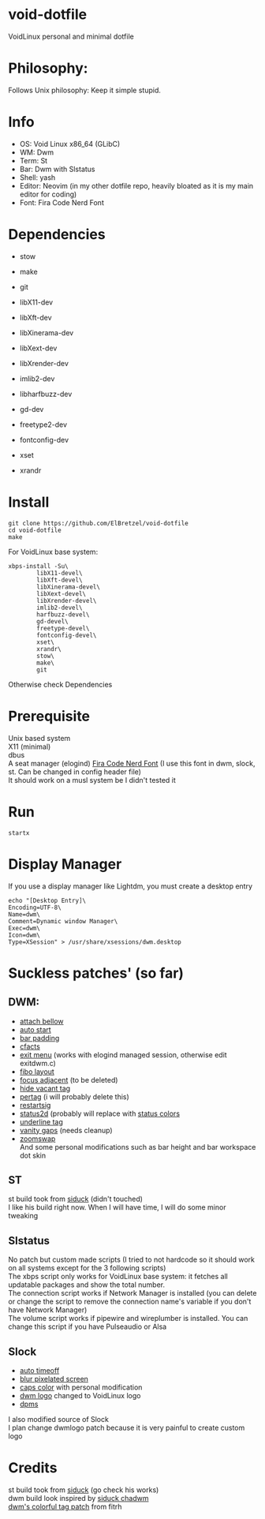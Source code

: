 # void-dotfile
VoidLinux personal and minimal dotfile  

# Philosophy:
Follows Unix philosophy: Keep it simple stupid.  

# Info

- OS: Void Linux x86_64 (GLibC)
- WM: Dwm
- Term: St
- Bar: Dwm with Slstatus
- Shell: yash
- Editor: Neovim (in my other dotfile repo, heavily bloated as it is my main editor for coding)
- Font: Fira Code Nerd Font

# Dependencies

- stow
- make
- git

- libX11-dev
- libXft-dev
- libXinerama-dev
- libXext-dev
- libXrender-dev
- imlib2-dev
- libharfbuzz-dev
- gd-dev
- freetype2-dev
- fontconfig-dev
- xset
- xrandr

# Install

```
git clone https://github.com/ElBretzel/void-dotfile
cd void-dotfile
make
```

For VoidLinux base system:
```
xbps-install -Su\
        libX11-devel\
        libXft-devel\
        libXinerama-devel\
        libXext-devel\
        libXrender-devel\
        imlib2-devel\
        harfbuzz-devel\
        gd-devel\
        freetype-devel\
        fontconfig-devel\
        xset\
        xrandr\
        stow\
        make\
        git
```

Otherwise check Dependencies  

# Prerequisite

Unix based system  
X11 (minimal)  
dbus  
A seat manager (elogind)
[Fira Code Nerd Font](https://www.nerdfonts.com/font-downloads) (I use this font in dwm, slock, st. Can be changed in config header file)  
It should work on a musl system be I didn't tested it  

# Run

```
startx
```

# Display Manager

If you use a display manager like Lightdm, you must create a desktop entry  

```
echo "[Desktop Entry]\
Encoding=UTF-8\
Name=dwm\
Comment=Dynamic window Manager\
Exec=dwm\
Icon=dwm\
Type=XSession" > /usr/share/xsessions/dwm.desktop
```

# Suckless patches' (so far)

## DWM:

* [attach bellow](https://dwm.suckless.org/patches/attachbelow/)  
* [auto start](https://dwm.suckless.org/patches/autostart/)  
* [bar padding](https://dwm.suckless.org/patches/barpadding/)  
* [cfacts](https://dwm.suckless.org/patches/cfacts/)  
* [exit menu](https://dwm.suckless.org/patches/exitmenu/) (works with elogind managed session, otherwise edit exitdwm.c)  
* [fibo layout](https://dwm.suckless.org/patches/fibonacci/)  
* [focus adjacent](https://dwm.suckless.org/patches/focusadjacenttag/) (to be deleted)  
* [hide vacant tag](https://dwm.suckless.org/patches/hide_vacant_tags/)  
* [pertag](https://dwm.suckless.org/patches/pertag/) (i will probably delete this)  
* [restartsig](https://dwm.suckless.org/patches/restartsig/)  
* [status2d](https://dwm.suckless.org/patches/status2d/) (probably will replace with [status colors](https://dwm.suckless.org/patches/statuscolors/)  
* [underline tag](https://dwm.suckless.org/patches/underlinetags/)  
* [vanity gaps](https://dwm.suckless.org/patches/vanitygaps/) (needs cleanup)  
* [zoomswap](https://dwm.suckless.org/patches/zoomswap/)  
And some personal modifications such as bar height and bar workspace dot skin  

## ST

st build took from [siduck](https://github.com/siduck/st) (didn't touched)  
I like his build right now. When I will have time, I will do some minor tweaking  

## Slstatus

No patch but custom made scripts (I tried to not hardcode so it should work on all systems except for the 3 following scripts)  
The xbps script only works for VoidLinux base system: it fetches all updatable packages and show the total number.  
The connection script works if Network Manager is installed (you can delete or 
change the script to remove the connection name's variable if you don't have Network Manager)  
The volume script works if pipewire and wireplumber is installed. You can change 
this script if you have Pulseaudio or Alsa  

## Slock

* [auto timeoff](https://tools.suckless.org/slock/patches/auto-timeout/)  
* [blur pixelated screen](https://tools.suckless.org/slock/patches/blur-pixelated-screen/)  
* [caps color](https://tools.suckless.org/slock/patches/capscolor/) with personal modification  
* [dwm logo](https://tools.suckless.org/slock/patches/dwmlogo/) changed to VoidLinux logo  
* [dpms](https://tools.suckless.org/slock/patches/dpms/)  

I also modified source of Slock  
I plan change dwmlogo patch because it is very painful to create custom logo  

# Credits

st build took from [siduck](https://github.com/siduck/st) (go check his
works)  
dwm build look inspired by [siduck chadwm](https://github.com/siduck/chadwm/)  
[dwm's colorful tag patch](https://github.com/fitrh/dwm/issues/1) from fitrh  
